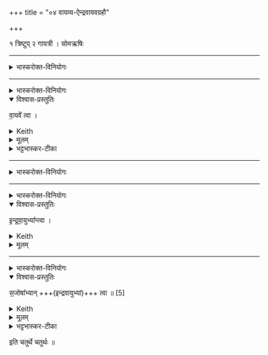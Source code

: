 +++
title = "०४ वायव्य-ऐन्द्रवायवग्रहौ"

+++

१ त्रिष्टुप् २ गायत्री । सोमऋषिः
_______
<details><summary>भास्करोक्त-विनियोगः</summary>

1ऐन्द्रवायवपात्रेण वायव्यं गृह्णाति - आवायो इति चतुष्पदया त्रिष्टुभा ॥ 
</details>


<div class="js_include" url="/vedAH_Rk/shAkalam/saMhitA/vishvAsa-prastutiH/07/092/01_A_vAyo.md"  newLevelForH1="5" includeTitle="plain" title="विश्वास-प्रस्तुतिः"> </div>  

<div class="js_include" url="/vedAH_Rk/shAkalam/saMhitA/sarvASh_TIkAH/07/092/01_A_vAyo.md"  newLevelForH1="5" includeTitle="false"> </div>  

_______
<details><summary>भास्करोक्त-विनियोगः</summary>

एवम् इमाम् अनुद्रुत्य गृह्णाति ॥ 
</details>


<div class="js_include" url="/vedAH_yajuH/taittirIyam/saMhitA/yajuH/sarva-prastutiH/1/4_somAbhiShavAdi/03_antaryAmagrahaH/upayAmagRhItaH.md"  newLevelForH1="5" includeTitle="false"> </div>  



<details open><summary>विश्वास-प्रस्तुतिः</summary>

वा॒यवे᳚ त्वा  ।
</details>

<details><summary>Keith</summary>

to Vayu thee!
</details>

<details><summary>मूलम्</summary>

वा॒यवे᳚ त्वा  ।
</details>

<details><summary>भट्टभास्कर-टीका</summary>

हे सोम त्वमपि उपयामगृहीतोसि, अतो वायवे त्वां गृह्णामीति शेषः । जुष्टमिति केचिच्छेषमिच्छन्ति, इष्टं सेव्यं वा गृह्णामीत्यर्थः ॥
</details>

_______
<details><summary>भास्करोक्त-विनियोगः</summary>

2तस्मिन्नैन्द्रवायवं गृह्णाति - इन्द्रवायू इति गायत्र्या ॥ 
</details>

<div class="js_include" url="/vedAH_Rk/shAkalam/saMhitA/vishvAsa-prastutiH/01/002/04_indravAyU_ime.md"  newLevelForH1="5" includeTitle="plain" title="विश्वास-प्रस्तुतिः"> </div>  


<div class="js_include" url="/vedAH_Rk/shAkalam/saMhitA/sarvASh_TIkAH/01/002/04_indravAyU_ime.md"  newLevelForH1="5" includeTitle="false"> </div>  


_______
<details><summary>भास्करोक्त-विनियोगः</summary>

इमामनुद्रुत्य उपयामगृहीतोसीन्द्रवायुभ्यां त्वेति गृह्णाति ॥
</details>


<div class="js_include" url="/vedAH_yajuH/taittirIyam/saMhitA/yajuH/sarva-prastutiH/1/4_somAbhiShavAdi/03_antaryAmagrahaH/upayAmagRhItaH.md"  newLevelForH1="5" includeTitle="false"> </div>  


<details open><summary>विश्वास-प्रस्तुतिः</summary>

इ॒न्द्र॒वा॒युभ्या᳚न्त्वा ।
</details>

<details><summary>Keith</summary>

 to Indra and Vayu thee! 
</details>


<details><summary>मूलम्</summary>

इ॒न्द्र॒वा॒युभ्या᳚न्त्वा ।
</details>

_______
<details><summary>भास्करोक्त-विनियोगः</summary>

3सादयति ॥ 
</details>

<div class="js_include" url="/vedAH_yajuH/taittirIyam/saMhitA/yajuH/sarva-prastutiH/1/4_somAbhiShavAdi/03_antaryAmagrahaH/eSha_te.md"  newLevelForH1="5" includeTitle="false"> </div>  


<details open><summary>विश्वास-प्रस्तुतिः</summary>

स॒जोषा᳚भ्यान् +++(इन्द्रवायुभ्यां)+++ त्वा ॥  [5]
</details>

<details><summary>Keith</summary>

to the comrades thee!

</details>


<details><summary>मूलम्</summary>

स॒जोषा᳚भ्यान्त्वा ॥  [5]
</details>

<details><summary>भट्टभास्कर-टीका</summary>

ततस् **सजोषाभ्यां** समान-प्रीतिभ्यां, सह-सेवमानाभ्यां वा इन्द्रवायुभ्यां त्वामत्र सादयामीति शेषः । 'देवताद्वन्द्वे च' इत्यस्य पूर्वोत्तरपदप्रकृतिस्वरत्वस्य 'नोत्तरपदेनुदात्तादौ' इति प्रतिषेधे समासान्तोदात्तत्वमेवेन्द्रवायुशब्दस्य । 'वाग्वा एषा यदैन्द्रवायवः' इत्यादि ब्राह्मणम्  । 'सोब्रवीद्वरं वृणै मह्यं चैवैषः' इत्यादि च ॥
</details>

इति चतुर्थे चतुर्थः ॥
